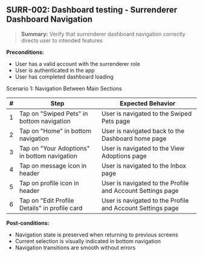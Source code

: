 ## **SURR-002:** Dashboard testing - Surrenderer Dashboard Navigation  

> **Summary:** Verify that surrenderer dashboard navigation correctly directs user to intended features  <br>

**Preconditions:** 
- User has a valid account with the surrenderer role
- User is authenticated in the app
- User has completed dashboard loading

Scenario 1: Navigation Between Main Sections

 | # | Step | Expected Behavior | 
 |---|------|-------------------| 
 | 1 | Tap on "Swiped Pets" in bottom navigation | User is navigated to the Swiped Pets page |
 | 2 | Tap on "Home" in bottom navigation | User is navigated back to the Dashboard home page |
 | 3 | Tap on "Your Adoptions" in bottom navigation | User is navigated to the View Adoptions page |
 | 4 | Tap on message icon in header | User is navigated to the Inbox page |
 | 5 | Tap on profile icon in header | User is navigated to the Profile and Account Settings page |
 | 6 | Tap on "Edit Profile Details" in profile card | User is navigated to the Profile and Account Settings page |

**Post-conditions:**  
- Navigation state is preserved when returning to previous screens
- Current selection is visually indicated in bottom navigation
- Navigation transitions are smooth without errors
